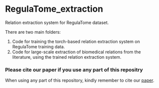 # RegulaTome_extraction

Relation extraction system for RegulaTome dataset.

There are two main folders:
1. Code for training the torch-based relation extraction system on RegulaTome training data.
2. Code for large-scale extraction of biomedical relations from the literature, using the trained relation extraction system.

### Please cite our paper if you use any part of this repositry 
When using any part of this repository, kindly remember to cite our [paper](https://www.biorxiv.org/content/10.1101/2024.04.30.591824v1).

